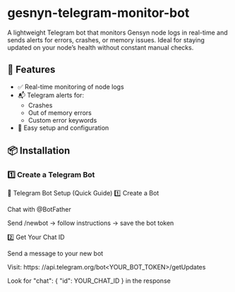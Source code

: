 # gesnyn-telegram-monitor-bot
A lightweight Telegram bot that monitors Gensyn node logs in real-time and sends alerts for errors, crashes, or memory issues. Ideal for staying updated on your node’s health without constant manual checks.
## 🚀 Features

- ✅ Real-time monitoring of node logs
- 📬 Telegram alerts for:
  - Crashes
  - Out of memory errors
  - Custom error keywords
- 🔧 Easy setup and configuration

## 📦 Installation
### 1️⃣ Create a Telegram Bot

📲 Telegram Bot Setup (Quick Guide)
1️⃣ Create a Bot

Chat with @BotFather

Send /newbot → follow instructions → save the bot token

2️⃣ Get Your Chat ID

Send a message to your new bot

Visit: https: //api.telegram.org/bot<YOUR_BOT_TOKEN>/getUpdates

Look for "chat": { "id": YOUR_CHAT_ID } in the response
